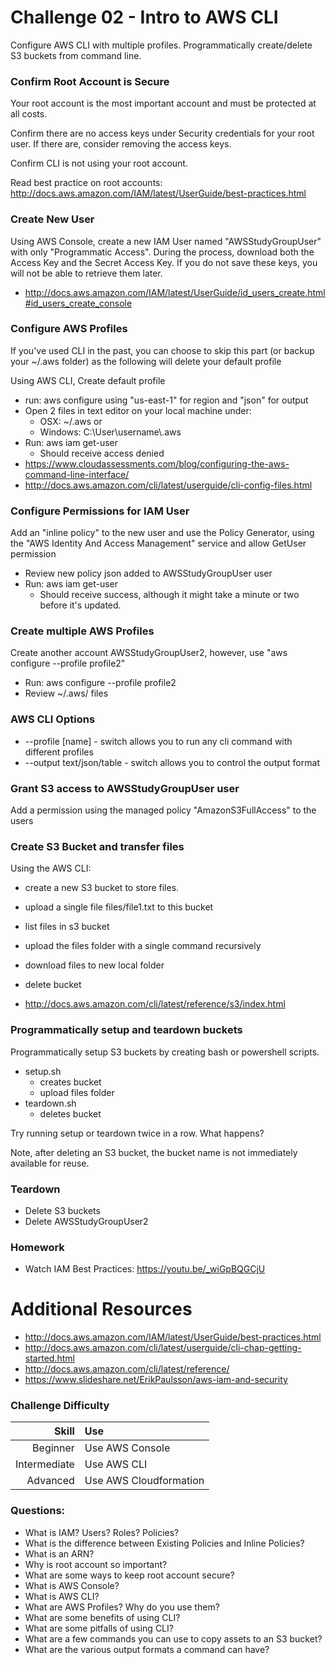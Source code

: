 Challenge 02 - Intro to AWS CLI
==================

Configure AWS CLI with multiple profiles.
Programmatically create/delete S3 buckets from command line.


### Confirm Root Account is Secure
Your root account is the most important account and must be protected at all costs.

Confirm there are no access keys under Security credentials for your root user.  If there are, consider removing the access keys.  

Confirm CLI is not using your root account.

Read best practice on root accounts: http://docs.aws.amazon.com/IAM/latest/UserGuide/best-practices.html


### Create New User
Using AWS Console, create a new IAM User named "AWSStudyGroupUser" with only "Programmatic Access".  During the process, download both the Access Key and the Secret Access Key. If you do not save these keys, you will not be able to retrieve them later.
* http://docs.aws.amazon.com/IAM/latest/UserGuide/id_users_create.html#id_users_create_console

### Configure AWS Profiles
If you've used CLI in the past, you can choose to skip this part (or backup your ~/.aws folder) as the following will delete your default profile

Using AWS CLI, Create default profile

* run: aws configure using "us-east-1" for region and "json" for output
* Open 2 files in text editor on your local machine under:
	* OSX: ~/.aws or 
	* Windows: C:\User\username\\.aws
* Run: aws iam get-user
	* Should receive access denied
* https://www.cloudassessments.com/blog/configuring-the-aws-command-line-interface/
* http://docs.aws.amazon.com/cli/latest/userguide/cli-config-files.html


### Configure Permissions for IAM User
Add an "inline policy" to the new user and use the Policy Generator, using the "AWS Identity And Access Management" service and allow GetUser permission

* Review new policy json added to AWSStudyGroupUser user
* Run: aws iam get-user
	* Should receive success, although it might take a minute or two before it's updated.


### Create multiple AWS Profiles
Create another account AWSStudyGroupUser2, however, use "aws configure --profile profile2"
* Run: aws configure --profile profile2
* Review ~/.aws/ files

### AWS CLI Options
* --profile [name] - switch allows you to run any cli command with different profiles
* --output text/json/table - switch allows you to control the output format


### Grant S3 access to AWSStudyGroupUser user
Add a permission using the managed policy "AmazonS3FullAccess" to the users

### Create S3 Bucket and transfer files
Using the AWS CLI:

* create a new S3 bucket to store files.
* upload a single file files/file1.txt to this bucket
* list files in s3 bucket
* upload the files folder with a single command recursively
* download files to new local folder
* delete bucket 

* http://docs.aws.amazon.com/cli/latest/reference/s3/index.html

### Programmatically setup and teardown buckets
Programmatically setup S3 buckets by creating bash or powershell scripts.
* setup.sh
	* creates bucket
	* upload files folder
* teardown.sh
	* deletes bucket

Try running setup or teardown twice in a row.  What happens?

Note, after deleting an S3 bucket, the bucket name is not immediately available for reuse.

### Teardown
* Delete S3 buckets
* Delete AWSStudyGroupUser2

### Homework
* Watch IAM Best Practices: https://youtu.be/_wiGpBQGCjU

# Additional Resources
* http://docs.aws.amazon.com/IAM/latest/UserGuide/best-practices.html
* http://docs.aws.amazon.com/cli/latest/userguide/cli-chap-getting-started.html
* http://docs.aws.amazon.com/cli/latest/reference/
* https://www.slideshare.net/ErikPaulsson/aws-iam-and-security


### Challenge Difficulty 
Skill | Use
---:|:---
Beginner | Use AWS Console
Intermediate | Use AWS CLI
Advanced | Use AWS Cloudformation

### Questions:

* What is IAM? Users? Roles? Policies?
* What is the difference between Existing Policies and Inline Policies?
* What is an ARN?
* Why is root account so important?
* What are some ways to keep root account secure?
* What is AWS Console?
* What is AWS CLI?
* What are AWS Profiles?  Why do you use them?
* What are some benefits of using CLI?
* What are some pitfalls of using CLI?
* What are a few commands you can use to copy assets to an S3 bucket?
* What are the various output formats a command can have?



